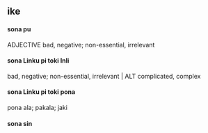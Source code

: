 ## ike

#### sona pu

ADJECTIVE bad, negative; non-essential, irrelevant

#### sona Linku pi toki Inli

bad, negative; non-essential, irrelevant | ALT complicated, complex

#### sona Linku pi toki pona

pona ala; pakala; jaki

#### sona sin


